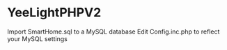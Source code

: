 # YeeLightPHPV2

Import SmartHome.sql to a MySQL database
Edit Config.inc.php to reflect your MySQL settings

